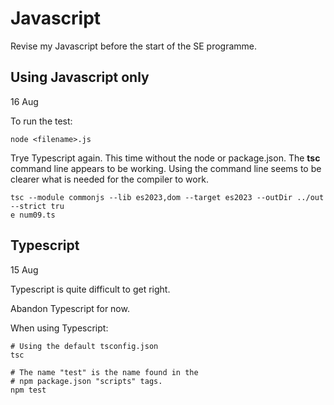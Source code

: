 # Javascript

Revise my Javascript before the start of the SE programme.

## Using Javascript only

16 Aug

To run the test:

```
node <filename>.js
```

Trye Typescript again. This time without the node or package.json. The **tsc** command line appears to be working. Using the command line seems to be clearer what is needed for the compiler to work.

```
tsc --module commonjs --lib es2023,dom --target es2023 --outDir ../out --strict tru
e num09.ts
```

## Typescript

15 Aug

Typescript is quite difficult to get right.

Abandon Typescript for now.

When using Typescript:

```
# Using the default tsconfig.json
tsc

# The name "test" is the name found in the
# npm package.json "scripts" tags.
npm test
```